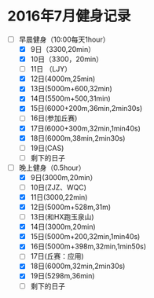 # 2016年7月健身记录
- [ ] 早晨健身（10:00每天1hour）
    - [x] 9日（3300,20min）
    - [x] 10日（3300，20min）
    - [ ] 11日 （LJY）
    - [x] 12日(4000m,25min)
    - [x] 13日(5000m+600,32min)
    - [x] 14日(5500m+500,31min)
    - [x] 15日(6000+200m,36min,2min30s)
    - [ ] 16日(参加丘赛)
    - [x] 17日(6000+300m,32min,1min40s)
    - [x] 18日(6000m,38min,2min30s)
    - [ ] 19日(CAS)
    - [ ] 剩下的日子
- [ ] 晚上健身（0.5hour）
    - [x] 9日(3000m,20min）
    - [ ] 10日(ZJZ、WQC)
    - [x] 11日(3000,22min)
    - [x] 12日(5000m+528m,31m)
    - [ ] 13日(和HX跑玉泉山)
    - [x] 14日(3000m,20min)
    - [x] 15日(5000m+200,32min,1min40s)
    - [x] 16日(5000m+398m,32min,1min50s)
    - [ ] 17日(丘赛：应用)
    - [x] 18日(6000m,32min,2min30s)
    - [x] 19日(5298m,36min)
    - [ ] 剩下的日子
